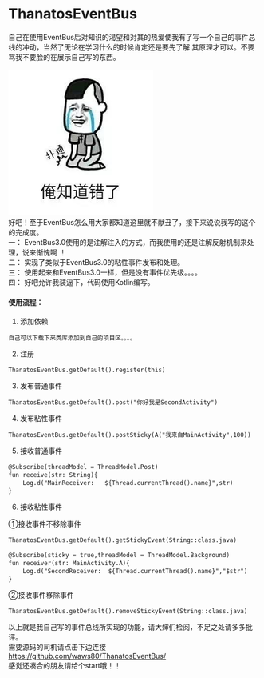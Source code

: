 # ThanatosEventBus
自己在使用EventBus后对知识的渴望和对其的热爱使我有了写一个自己的事件总线的冲动，当然了无论在学习什么的时候肯定还是要先了解
其原理才可以。不要骂我不要脸的在展示自己写的东西。
<br>
<br>
![](https://github.com/waws80/ThanatosEventBus/blob/master/u=435922930,3261093505&fm=26&gp=0.jpg?raw=true)
<br>
好吧！至于EventBus怎么用大家都知道这里就不献丑了，接下来说说我写的这个的完成度。
<br>
一： EventBus3.0使用的是注解注入的方式，而我使用的还是注解反射机制来处理，说来惭愧啊 ！<br>
二： 实现了类似于EventBus3.0的粘性事件发布和处理。<br>
三： 使用起来和EventBus3.0一样，但是没有事件优先级。。。。<br>
四： 好吧允许我装逼下，代码使用Kotlin编写。

#### 使用流程：

1. 添加依赖
```
自己可以下载下来类库添加到自己的项目区。。。。
```
2. 注册
```
ThanatosEventBus.getDefault().register(this)
```
3. 发布普通事件
```
ThanatosEventBus.getDefault().post("你好我是SecondActivity")
```
4. 发布粘性事件
```
ThanatosEventBus.getDefault().postSticky(A("我来自MainActivity",100))
```
5. 接收普通事件
```
@Subscribe(threadModel = ThreadModel.Post)
fun receive(str: String){
    Log.d("MainReceiver:   ${Thread.currentThread().name}",str)
}
```
6. 接收粘性事件<br>

①接收事件不移除事件
 ```
 ThanatosEventBus.getDefault().getStickyEvent(String::class.java)
 ```
 ```
 @Subscribe(sticky = true,threadModel = ThreadModel.Background)
 fun receiver(str: MainActivity.A){
     Log.d("SecondReceiver:  ${Thread.currentThread().name}","$str")
 }
 ```
②接收事件移除事件
```
ThanatosEventBus.getDefault().removeStickyEvent(String::class.java)
```
以上就是我自己写的事件总线所实现的功能，请大婶们检阅，不足之处请多多批评。<br>
需要源码的司机请点击下边连接<br>
<https://github.com/waws80/ThanatosEventBus/><br>
感觉还凑合的朋友请给个start哦！！
